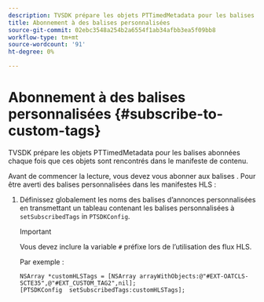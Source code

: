 ```yaml
---
description: TVSDK prépare les objets PTTimedMetadata pour les balises abonnées chaque fois que ces objets sont rencontrés dans le manifeste de contenu.
title: Abonnement à des balises personnalisées
source-git-commit: 02ebc3548a254b2a6554f1ab34afbb3ea5f09bb8
workflow-type: tm+mt
source-wordcount: '91'
ht-degree: 0%

---
```


# Abonnement à des balises personnalisées {#subscribe-to-custom-tags}

TVSDK prépare les objets PTTimedMetadata pour les balises abonnées chaque fois que ces objets sont rencontrés dans le manifeste de contenu.

Avant de commencer la lecture, vous devez vous abonner aux balises .
Pour être averti des balises personnalisées dans les manifestes HLS :

1. Définissez globalement les noms des balises d’annonces personnalisées en transmettant un tableau contenant les balises personnalisées à `setSubscribedTags` in `PTSDKConfig`.

   >[!IMPORTANT]
   >
   >Vous devez inclure la variable `#` préfixe lors de l’utilisation des flux HLS.

   Par exemple :

   ```
   NSArray *customHLSTags = [NSArray arrayWithObjects:@"#EXT-OATCLS-SCTE35",@"#EXT_CUSTOM_TAG2",nil]; 
   [PTSDKConfig  setSubscribedTags:customHLSTags];
   ```
